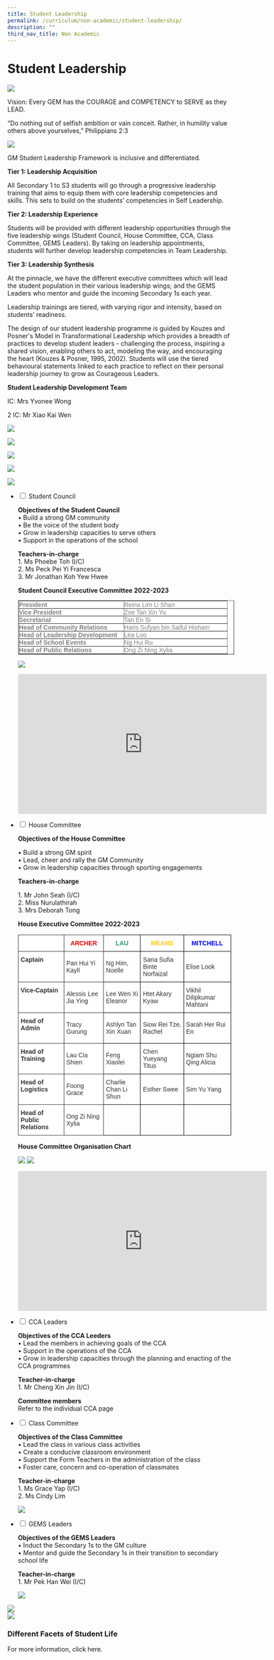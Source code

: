 ```yaml
---
title: Student Leadership
permalink: /curriculum/non-academic/student-leadership/
description: ""
third_nav_title: Non Academic
---
```

# **Student Leadership**

![](/images/Student-Leadership-Development-2048x1463.jpg)

Vision: Every GEM has the COURAGE and COMPETENCY to SERVE as they LEAD. 

“Do nothing out of selfish ambition or vain conceit. Rather, in humility value others above yourselves,” Philippians 2:3

![](/images/b28.png)

GM Student Leadership Framework is inclusive and differentiated.

**Tier 1: Leadership Acquisition**

All Secondary 1 to S3 students will go through a progressive leadership training that aims to equip them with core leadership competencies and skills. This sets to build on the students’ competencies in Self Leadership.

**Tier 2: Leadership Experience**

Students will be provided with different leadership opportunities through the five leadership wings (Student Council, House Committee, CCA, Class Committee, GEMS Leaders). By taking on leadership appointments, students will further develop leadership competencies in Team Leadership.

**Tier 3: Leadership Synthesis**

At the pinnacle, we have the different executive committees which will lead the student population in their various leadership wings; and the GEMS Leaders who mentor and guide the incoming Secondary 1s each year.

Leadership trainings are tiered, with varying rigor and intensity, based on students’ readiness.

The design of our student leadership programme is guided by Kouzes and Posner's Model in Transformational Leadership which provides a breadth of practices to develop student leaders - challenging the process, inspiring a shared vision, enabling others to act, modeling the way, and encouraging the heart (Kouzes & Posner, 1995, 2002). Students will use the tiered behavioural statements linked to each practice to reflect on their personal leadership journey to grow as Courageous Leaders.


**Student Leadership Development Team**

IC: Mrs Yvonee Wong

2 IC: Mr Xiao Kai Wen


![](/images/SLI1-1-1024x683.jpg)

![](/images/SLI2-1-1024x683.jpg)

![](/images/SLI3-1-1024x768.jpg)

![](/images/SLI4-1.jpg)

![](/images/SLI5-1.jpg)

<ul class="jekyllcodex_accordion">
  <li>
    <input type="checkbox" id="accordion1">
    <label for="accordion1">Student Council</label>
    <div>
			<p><b>Objectives of the Student Council</b><br>• Build a strong GM community<br> • Be the voice of the student body<br> • Grow in leadership capacities to serve others<br> • Support in the operations of the school</p>
			<p><b>Teachers-in-charge</b><br>1. Ms Phoebe Toh (I/C)<br>2. Ms Peck Pei Yi Francesca<br>3. Mr Jonathan Koh Yew Hwee</p>
			<p><b>Student Council Executive Committee 2022-2023</b></p>
			<p><table border="1" style="box-sizing: border-box; border-collapse: collapse; border-spacing: 0px; background-color: rgb(255, 255, 255); color: rgb(128, 128, 128); font-family: Helvetica, Verdana, Arial, sans-serif; font-size: 14px; font-style: normal; font-variant-ligatures: normal; font-variant-caps: normal; font-weight: 400; letter-spacing: normal; orphans: 2; text-align: start; text-transform: none; white-space: normal; widows: 2; word-spacing: 0px; -webkit-text-stroke-width: 0px; text-decoration-thickness: initial; text-decoration-style: initial; text-decoration-color: initial; width: 487.312px;"><tbody style="box-sizing: border-box;"><tr style="box-sizing: border-box;"><td style="box-sizing: border-box; padding: 0px; width: 237px;"><strong style="box-sizing: border-box; font-weight: bold;">President</strong></td><td style="box-sizing: border-box; padding: 0px; width: 233.312px;">Reina Lim Li Shan</td></tr><tr style="box-sizing: border-box;"><td style="box-sizing: border-box; padding: 0px; width: 237px;"><strong style="box-sizing: border-box; font-weight: bold;">Vice President</strong></td><td style="box-sizing: border-box; padding: 0px; width: 233.312px;">Zoe Tan Xin Yu</td></tr><tr style="box-sizing: border-box;"><td style="box-sizing: border-box; padding: 0px; width: 237px;"><strong style="box-sizing: border-box; font-weight: bold;">Secretariat</strong></td><td style="box-sizing: border-box; padding: 0px; width: 233.312px;">Tan En Si</td></tr><tr style="box-sizing: border-box;"><td style="box-sizing: border-box; padding: 0px; width: 237px;"><strong style="box-sizing: border-box; font-weight: bold;">Head of Community Relations</strong></td><td style="box-sizing: border-box; padding: 0px; width: 233.312px;">Haris Sufyan bin Saiful Hisham</td></tr><tr style="box-sizing: border-box;"><td style="box-sizing: border-box; padding: 0px; width: 237px;"><strong style="box-sizing: border-box; font-weight: bold;">Head of Leadership Development</strong></td><td style="box-sizing: border-box; padding: 0px; width: 233.312px;">Lea Loo</td></tr><tr style="box-sizing: border-box;"><td style="box-sizing: border-box; padding: 0px; width: 237px;"><strong style="box-sizing: border-box; font-weight: bold;">Head of School Events</strong></td><td style="box-sizing: border-box; padding: 0px; width: 233.312px;">Ng Hui Ru</td></tr><tr style="box-sizing: border-box;"><td style="box-sizing: border-box; padding: 0px; width: 237px;"><strong style="box-sizing: border-box; font-weight: bold;">Head of Public Relations</strong></td><td style="box-sizing: border-box; padding: 0px; width: 233.312px;">Ong Zi Ning Xylia</td></tr></tbody></table></p>
		<p><img src="/images/SLC.jpg"></p>
		<p><iframe width="560" height="315" src="https://www.youtube.com/embed/hUPWeluAbs0" title="YouTube video player" frameborder="0" allow="accelerometer; autoplay; clipboard-write; encrypted-media; gyroscope; picture-in-picture" allowfullscreen></iframe></p>
    </div>
	</li>
<li>
    <input type="checkbox" id="accordion2">
    <label for="accordion2">House Committee</label>
    <div>
			<p><b>Objectives of the House Committee </b></p>
			<p> • Build a strong GM spirit<br> • Lead, cheer and rally the GM Community<br> • Grow in leadership capacities through sporting engagements</p>
			<p><b>Teachers-in-charge</b></p>
			<p>1. Mr John Seah (I/C)<br>2. Miss Nurulathirah<br>3. Mrs Deborah Tong</p>
			<p><b>House Executive Committee 2022-2023</b></p>
			<p><table style="border-collapse:collapse;border-spacing:0" class="tg"><thead><tr><th style="background-color:#FFF;border-color:#333333;border-style:solid;border-width:1px;color:#808080;font-family:Arial, sans-serif;font-size:14px;font-weight:bold;overflow:hidden;padding:10px 5px;text-align:left;vertical-align:top;word-break:normal"><span style="font-weight:bold"> </span></th><th style="background-color:#FFF;border-color:#333333;border-style:solid;border-width:1px;color:#F00;font-family:Arial, sans-serif;font-size:14px;font-weight:bold;overflow:hidden;padding:10px 5px;text-align:center;vertical-align:top;word-break:normal"><span style="font-weight:bold">ARCHER</span></th><th style="background-color:#FFF;border-color:black;border-style:solid;border-width:1px;color:#396;font-family:Arial, sans-serif;font-size:14px;font-weight:bold;overflow:hidden;padding:10px 5px;text-align:center;vertical-align:top;word-break:normal"><span style="font-weight:bold">LAU</span></th><th style="background-color:#FFF;border-color:black;border-style:solid;border-width:1px;color:#FC0;font-family:Arial, sans-serif;font-size:14px;font-weight:bold;overflow:hidden;padding:10px 5px;text-align:center;vertical-align:top;word-break:normal"><span style="font-weight:bold">MEANS</span></th><th style="background-color:#FFF;border-color:black;border-style:solid;border-width:1px;color:#00F;font-family:Arial, sans-serif;font-size:14px;font-weight:bold;overflow:hidden;padding:10px 5px;text-align:center;vertical-align:top;word-break:normal"><span style="font-weight:bold">MITCHELL</span></th></tr></thead><tbody><tr><td style="background-color:#FFF;border-color:#333333;border-style:solid;border-width:1px;color:#333333;font-family:Arial, sans-serif;font-size:14px;font-weight:bold;overflow:hidden;padding:10px 5px;text-align:left;vertical-align:top;word-break:normal">Captain<br><br> </td><td style="background-color:#FFF;border-color:#333333;border-style:solid;border-width:1px;color:#333333;font-family:Arial, sans-serif;font-size:14px;overflow:hidden;padding:10px 5px;text-align:left;vertical-align:middle;word-break:normal">Pan Hui Yi Kayll</td><td style="background-color:#FFF;border-color:black;border-style:solid;border-width:1px;color:#333333;font-family:Arial, sans-serif;font-size:14px;overflow:hidden;padding:10px 5px;text-align:left;vertical-align:middle;word-break:normal">Ng Him, Noelle</td><td style="background-color:#FFF;border-color:black;border-style:solid;border-width:1px;color:#333333;font-family:Arial, sans-serif;font-size:14px;overflow:hidden;padding:10px 5px;text-align:left;vertical-align:middle;word-break:normal">Sana Sufia Binte Norfaizal</td><td style="background-color:#FFF;border-color:black;border-style:solid;border-width:1px;color:#333333;font-family:Arial, sans-serif;font-size:14px;overflow:hidden;padding:10px 5px;text-align:left;vertical-align:middle;word-break:normal">Elise Look</td></tr><tr><td style="background-color:#FFF;border-color:#333333;border-style:solid;border-width:1px;color:#333333;font-family:Arial, sans-serif;font-size:14px;font-weight:bold;overflow:hidden;padding:10px 5px;text-align:left;vertical-align:top;word-break:normal">Vice-Captain</td><td style="background-color:#FFF;border-color:#333333;border-style:solid;border-width:1px;color:#333333;font-family:Arial, sans-serif;font-size:14px;overflow:hidden;padding:10px 5px;text-align:left;vertical-align:middle;word-break:normal">Alessis Lee Jia Ying</td><td style="background-color:#FFF;border-color:black;border-style:solid;border-width:1px;color:#333333;font-family:Arial, sans-serif;font-size:14px;overflow:hidden;padding:10px 5px;text-align:left;vertical-align:middle;word-break:normal">Lee Wen Xi Eleanor</td><td style="background-color:#FFF;border-color:black;border-style:solid;border-width:1px;color:#333333;font-family:Arial, sans-serif;font-size:14px;overflow:hidden;padding:10px 5px;text-align:left;vertical-align:middle;word-break:normal">Htet Akary Kyaw</td><td style="background-color:#FFF;border-color:black;border-style:solid;border-width:1px;color:#333333;font-family:Arial, sans-serif;font-size:14px;overflow:hidden;padding:10px 5px;text-align:left;vertical-align:middle;word-break:normal">Vikhil Dilipkumar Mahtani</td></tr><tr><td style="background-color:#FFF;border-color:#333333;border-style:solid;border-width:1px;color:#333333;font-family:Arial, sans-serif;font-size:14px;font-weight:bold;overflow:hidden;padding:10px 5px;text-align:left;vertical-align:top;word-break:normal">Head of Admin<br><br> </td><td style="background-color:#FFF;border-color:#333333;border-style:solid;border-width:1px;color:#333333;font-family:Arial, sans-serif;font-size:14px;overflow:hidden;padding:10px 5px;text-align:left;vertical-align:middle;word-break:normal">Tracy Gurung</td><td style="background-color:#FFF;border-color:black;border-style:solid;border-width:1px;color:#333333;font-family:Arial, sans-serif;font-size:14px;overflow:hidden;padding:10px 5px;text-align:left;vertical-align:middle;word-break:normal">Ashlyn Tan Xin Xuan</td><td style="background-color:#FFF;border-color:black;border-style:solid;border-width:1px;color:#333333;font-family:Arial, sans-serif;font-size:14px;overflow:hidden;padding:10px 5px;text-align:left;vertical-align:middle;word-break:normal">Siow Rei Tze, Rachel</td><td style="background-color:#FFF;border-color:black;border-style:solid;border-width:1px;color:#333333;font-family:Arial, sans-serif;font-size:14px;overflow:hidden;padding:10px 5px;text-align:left;vertical-align:middle;word-break:normal">Sarah Her Rui En</td></tr><tr><td style="background-color:#FFF;border-color:#333333;border-style:solid;border-width:1px;color:#333333;font-family:Arial, sans-serif;font-size:14px;font-weight:bold;overflow:hidden;padding:10px 5px;text-align:left;vertical-align:top;word-break:normal">Head of Training<br><br> </td><td style="background-color:#FFF;border-color:#333333;border-style:solid;border-width:1px;color:#333333;font-family:Arial, sans-serif;font-size:14px;overflow:hidden;padding:10px 5px;text-align:left;vertical-align:middle;word-break:normal">Lau Cia Shien</td><td style="background-color:#FFF;border-color:black;border-style:solid;border-width:1px;color:#333333;font-family:Arial, sans-serif;font-size:14px;overflow:hidden;padding:10px 5px;text-align:left;vertical-align:middle;word-break:normal">Feng Xiaolei</td><td style="background-color:#FFF;border-color:black;border-style:solid;border-width:1px;color:#333333;font-family:Arial, sans-serif;font-size:14px;overflow:hidden;padding:10px 5px;text-align:left;vertical-align:middle;word-break:normal">Chen Yueyang Titus</td><td style="background-color:#FFF;border-color:black;border-style:solid;border-width:1px;color:#333333;font-family:Arial, sans-serif;font-size:14px;overflow:hidden;padding:10px 5px;text-align:left;vertical-align:middle;word-break:normal">Ngiam Shu Qing Alicia</td></tr><tr><td style="background-color:#FFF;border-color:#333333;border-style:solid;border-width:1px;color:#333333;font-family:Arial, sans-serif;font-size:14px;font-weight:bold;overflow:hidden;padding:10px 5px;text-align:left;vertical-align:top;word-break:normal">Head of Logistics<br><br> </td><td style="background-color:#FFF;border-color:#333333;border-style:solid;border-width:1px;color:#333333;font-family:Arial, sans-serif;font-size:14px;overflow:hidden;padding:10px 5px;text-align:left;vertical-align:middle;word-break:normal">Foong Grace</td><td style="background-color:#FFF;border-color:black;border-style:solid;border-width:1px;color:#333333;font-family:Arial, sans-serif;font-size:14px;overflow:hidden;padding:10px 5px;text-align:left;vertical-align:middle;word-break:normal">Charlie Chan Li Shun</td><td style="background-color:#FFF;border-color:black;border-style:solid;border-width:1px;color:#333333;font-family:Arial, sans-serif;font-size:14px;overflow:hidden;padding:10px 5px;text-align:left;vertical-align:middle;word-break:normal">Esther Swee</td><td style="background-color:#FFF;border-color:black;border-style:solid;border-width:1px;color:#333333;font-family:Arial, sans-serif;font-size:14px;overflow:hidden;padding:10px 5px;text-align:left;vertical-align:middle;word-break:normal">Sim Yu Yang</td></tr><tr><td style="background-color:#FFF;border-color:#333333;border-style:solid;border-width:1px;color:#333333;font-family:Arial, sans-serif;font-size:14px;font-weight:bold;overflow:hidden;padding:10px 5px;text-align:left;vertical-align:top;word-break:normal">Head of Public Relations</td><td style="background-color:#FFF;border-color:#333333;border-style:solid;border-width:1px;color:#333333;font-family:Arial, sans-serif;font-size:14px;overflow:hidden;padding:10px 5px;text-align:left;vertical-align:middle;word-break:normal">Ong Zi Ning Xylia</td><td style="border-color:black;border-style:solid;border-width:1px;color:#333333;font-family:Arial, sans-serif;font-size:14px;overflow:hidden;padding:10px 5px;text-align:left;vertical-align:top;word-break:normal"></td><td style="border-color:black;border-style:solid;border-width:1px;color:#333333;font-family:Arial, sans-serif;font-size:14px;overflow:hidden;padding:10px 5px;text-align:left;vertical-align:top;word-break:normal"></td><td style="border-color:black;border-style:solid;border-width:1px;color:#333333;font-family:Arial, sans-serif;font-size:14px;overflow:hidden;padding:10px 5px;text-align:left;vertical-align:top;word-break:normal"></td></tr></tbody></table></p>
	<p><b>House Committee Organisation Chart</b></p>
	<p><img src="/images/House-Committee-Organisation-Chart.jpg">
		<img src="/images/house%20exco.jpg"></p>
		<p><iframe width="560" height="315" src="https://www.youtube.com/embed/2vjFI2_UQ6Y" title="YouTube video player" frameborder="0" allow="accelerometer; autoplay; clipboard-write; encrypted-media; gyroscope; picture-in-picture" allowfullscreen></iframe></p>
    </div>
	</li>
<li>
    <input type="checkbox" id="accordion3">
    <label for="accordion3">CCA Leaders</label>
    <div>
			<p><b>Objectives of the CCA Leeders</b><br>• Lead the members in achieving goals of the CCA<br> • Support in the operations of the CCA<br> • Grow in leadership capacities through the planning and enacting of the CCA programmes</p>
			<p><b>Teacher-in-charge</b><br>1. Mr Cheng Xin Jin (I/C)</p>
			<p><b>Committee members</b><br>Refer to the individual CCA page</p>
	</div>
	</li>
	<li>
    <input type="checkbox" id="accordion4">
    <label for="accordion4">Class Committee</label>
    <div>
			<p><b>Objectives of the Class Committee</b><br>• Lead the class in various class activities<br> • Create a conducive classroom environment<br> • Support the Form Teachers in the administration of the class<br> • Foster care, concern and co-operation of classmates</p>
			<p><b>Teacher-in-charge</b><br>1. Ms Grace Yap (I/C)<br>2. Ms Cindy Lim</p>
			<p><img src="/images/Class-Committee-Organisation-Chart-.jpg"></p>
	</div>
	</li>
		<li>
    <input type="checkbox" id="accordion5">
    <label for="accordion5">GEMS Leaders</label>
    <div>
			<p><b>Objectives of the GEMS Leaders</b><br>• Induct the Secondary 1s to the GM culture<br> • Mentor and guide the Secondary 1s in their transition to secondary school life</p>
			<p><b>Teacher-in-charge</b><br>1. Mr Pek Han Wei (I/C)</p>
			<p><img src="/images/GEMSleaders.jpg"></p>
	</div>
	</li>
	</ul>
	
<img src="/images/Main-Pg-1-1024x768.jpg">
<br>
<img src="/images/Main-Pg-2-1024x768.jpg">

<h3>Different Facets of Student Life</h3>
For more information, click here.